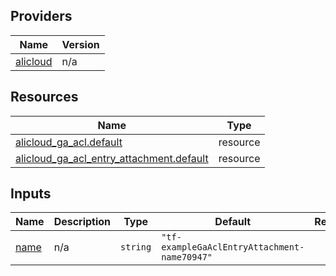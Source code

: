 <!-- BEGIN_TF_DOCS -->
## Providers

| Name | Version |
|------|---------|
| <a name="provider_alicloud"></a> [alicloud](#provider\_alicloud) | n/a |

## Resources

| Name | Type |
|------|------|
| [alicloud_ga_acl.default](https://registry.terraform.io/providers/hashicorp/alicloud/latest/docs/resources/ga_acl) | resource |
| [alicloud_ga_acl_entry_attachment.default](https://registry.terraform.io/providers/hashicorp/alicloud/latest/docs/resources/ga_acl_entry_attachment) | resource |

## Inputs

| Name | Description | Type | Default | Required |
|------|-------------|------|---------|:--------:|
| <a name="input_name"></a> [name](#input\_name) | n/a | `string` | `"tf-exampleGaAclEntryAttachment-name70947"` | no |
<!-- END_TF_DOCS -->    